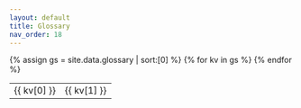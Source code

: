 ```yaml
---
layout: default
title: Glossary
nav_order: 18
---
```


<table style="border: 0;">
{% assign gs = site.data.glossary | sort:[0] %}
{% for kv in gs %}
<tr> <td>{{ kv[0] }} </td><td> {{ kv[1] }} </td></tr>
{% endfor %}
</table>
